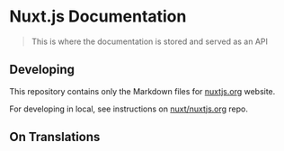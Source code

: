 # Nuxt.js Documentation

> This is where the documentation is stored and served as an API

## Developing

This repository contains only the Markdown files for [nuxtjs.org](https://nuxtjs.org) website.

For developing in local, see instructions on [nuxt/nuxtjs.org](https://github.com/nuxt/nuxtjs.org) repo.

## On Translations

